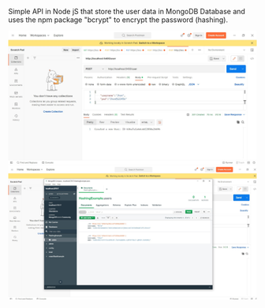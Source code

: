 Simple API in Node jS that store the user data in MongoDB Database and uses the npm package "bcrypt" to encrypt the password (hashing).

<img src="1.jpg">
<img src="2.jpg">
 